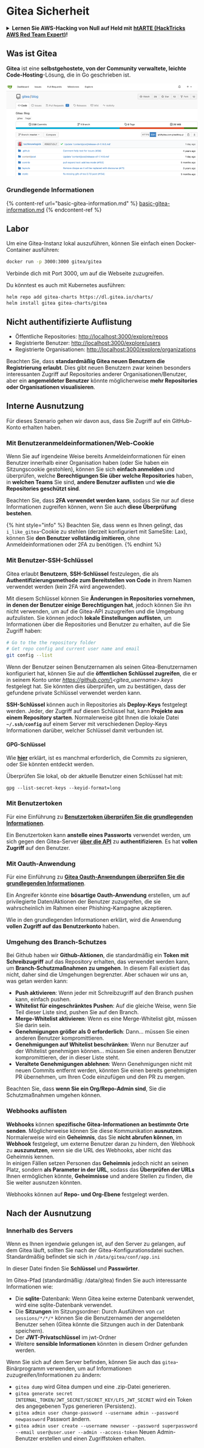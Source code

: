 # Gitea Sicherheit

<details>

<summary><strong>Lernen Sie AWS-Hacking von Null auf Held mit</strong> <a href="https://training.hacktricks.xyz/courses/arte"><strong>htARTE (HackTricks AWS Red Team Expert)</strong></a><strong>!</strong></summary>

Andere Möglichkeiten, HackTricks zu unterstützen:

* Wenn Sie Ihr **Unternehmen in HackTricks beworben sehen möchten** oder **HackTricks im PDF-Format herunterladen möchten**, überprüfen Sie die [**ABONNEMENTPLÄNE**](https://github.com/sponsors/carlospolop)!
* Holen Sie sich das [**offizielle PEASS & HackTricks-Merch**](https://peass.creator-spring.com)
* Entdecken Sie [**The PEASS Family**](https://opensea.io/collection/the-peass-family), unsere Sammlung exklusiver [**NFTs**](https://opensea.io/collection/the-peass-family)
* **Treten Sie der** 💬 [**Discord-Gruppe**](https://discord.gg/hRep4RUj7f) oder der [**Telegram-Gruppe**](https://t.me/peass) bei oder **folgen** Sie uns auf **Twitter** 🐦 [**@hacktricks\_live**](https://twitter.com/hacktricks\_live)**.**
* **Teilen Sie Ihre Hacking-Tricks, indem Sie PRs an die** [**HackTricks**](https://github.com/carlospolop/hacktricks) und [**HackTricks Cloud**](https://github.com/carlospolop/hacktricks-cloud) Github-Repositories einreichen.

</details>

## Was ist Gitea

**Gitea** ist eine **selbstgehostete, von der Community verwaltete, leichte Code-Hosting**-Lösung, die in Go geschrieben ist.

![](<../../.gitbook/assets/image (160).png>)

### Grundlegende Informationen

{% content-ref url="basic-gitea-information.md" %}
[basic-gitea-information.md](basic-gitea-information.md)
{% endcontent-ref %}

## Labor

Um eine Gitea-Instanz lokal auszuführen, können Sie einfach einen Docker-Container ausführen:
```bash
docker run -p 3000:3000 gitea/gitea
```
Verbinde dich mit Port 3000, um auf die Webseite zuzugreifen.

Du könntest es auch mit Kubernetes ausführen:
```
helm repo add gitea-charts https://dl.gitea.io/charts/
helm install gitea gitea-charts/gitea
```
## Nicht authentifizierte Auflistung

* Öffentliche Repositories: [http://localhost:3000/explore/repos](http://localhost:3000/explore/repos)
* Registrierte Benutzer: [http://localhost:3000/explore/users](http://localhost:3000/explore/users)
* Registrierte Organisationen: [http://localhost:3000/explore/organizations](http://localhost:3000/explore/organizations)

Beachten Sie, dass **standardmäßig Gitea neuen Benutzern die Registrierung erlaubt**. Dies gibt neuen Benutzern zwar keinen besonders interessanten Zugriff auf Repositories anderer Organisationen/Benutzer, aber ein **angemeldeter Benutzer** könnte möglicherweise **mehr Repositories oder Organisationen visualisieren**.

## Interne Ausnutzung

Für dieses Szenario gehen wir davon aus, dass Sie Zugriff auf ein GitHub-Konto erhalten haben.

### Mit Benutzeranmeldeinformationen/Web-Cookie

Wenn Sie auf irgendeine Weise bereits Anmeldeinformationen für einen Benutzer innerhalb einer Organisation haben (oder Sie haben ein Sitzungscookie gestohlen), können Sie sich **einfach anmelden** und überprüfen, welche **Berechtigungen Sie über welche Repositories** haben, in **welchen Teams** Sie sind, **andere Benutzer auflisten** und **wie die Repositories geschützt sind**.

Beachten Sie, dass **2FA verwendet werden kann**, sodass Sie nur auf diese Informationen zugreifen können, wenn Sie auch **diese Überprüfung bestehen**.

{% hint style="info" %}
Beachten Sie, dass wenn es Ihnen gelingt, das `i_like_gitea`-Cookie zu stehlen (derzeit konfiguriert mit SameSite: Lax), können Sie **den Benutzer vollständig imitieren**, ohne Anmeldeinformationen oder 2FA zu benötigen.
{% endhint %}

### Mit Benutzer-SSH-Schlüssel

Gitea erlaubt **Benutzern**, **SSH-Schlüssel** festzulegen, die als **Authentifizierungsmethode zum Bereitstellen von Code** in ihrem Namen verwendet werden (kein 2FA wird angewendet).

Mit diesem Schlüssel können Sie **Änderungen in Repositories vornehmen, in denen der Benutzer einige Berechtigungen hat**, jedoch können Sie ihn nicht verwenden, um auf die Gitea-API zuzugreifen und die Umgebung aufzulisten. Sie können jedoch **lokale Einstellungen auflisten**, um Informationen über die Repositories und Benutzer zu erhalten, auf die Sie Zugriff haben:
```bash
# Go to the the repository folder
# Get repo config and current user name and email
git config --list
```
Wenn der Benutzer seinen Benutzernamen als seinen Gitea-Benutzernamen konfiguriert hat, können Sie auf die **öffentlichen Schlüssel zugreifen**, die er in seinem Konto unter _https://github.com/\<gitea\_username>.keys_ festgelegt hat. Sie könnten dies überprüfen, um zu bestätigen, dass der gefundene private Schlüssel verwendet werden kann.

**SSH-Schlüssel** können auch in Repositories als **Deploy-Keys** festgelegt werden. Jeder, der Zugriff auf diesen Schlüssel hat, kann **Projekte aus einem Repository starten**. Normalerweise gibt Ihnen die lokale Datei **`~/.ssh/config`** auf einem Server mit verschiedenen Deploy-Keys Informationen darüber, welcher Schlüssel damit verbunden ist.

#### GPG-Schlüssel

Wie [**hier**](https://github.com/carlospolop/hacktricks-cloud/blob/master/pentesting-ci-cd/gitea-security/broken-reference/README.md) erklärt, ist es manchmal erforderlich, die Commits zu signieren, oder Sie könnten entdeckt werden.

Überprüfen Sie lokal, ob der aktuelle Benutzer einen Schlüssel hat mit:
```shell
gpg --list-secret-keys --keyid-format=long
```
### Mit Benutzertoken

Für eine Einführung zu [**Benutzertoken überprüfen Sie die grundlegenden Informationen**](basic-gitea-information.md#personal-access-tokens).

Ein Benutzertoken kann **anstelle eines Passworts** verwendet werden, um sich gegen den Gitea-Server [**über die API**](https://try.gitea.io/api/swagger#/) zu **authentifizieren**. Es hat **vollen Zugriff** auf den Benutzer.

### Mit Oauth-Anwendung

Für eine Einführung zu [**Gitea Oauth-Anwendungen überprüfen Sie die grundlegenden Informationen**](./#with-oauth-application).

Ein Angreifer könnte eine **bösartige Oauth-Anwendung** erstellen, um auf privilegierte Daten/Aktionen der Benutzer zuzugreifen, die sie wahrscheinlich im Rahmen einer Phishing-Kampagne akzeptieren.

Wie in den grundlegenden Informationen erklärt, wird die Anwendung **vollen Zugriff auf das Benutzerkonto** haben.

### Umgehung des Branch-Schutzes

Bei Github haben wir **Github-Aktionen**, die standardmäßig ein **Token mit Schreibzugriff** auf das Repository erhalten, das verwendet werden kann, um **Branch-Schutzmaßnahmen zu umgehen**. In diesem Fall existiert das nicht, daher sind die Umgehungen begrenzter. Aber schauen wir uns an, was getan werden kann:

- **Push aktivieren**: Wenn jeder mit Schreibzugriff auf den Branch pushen kann, einfach pushen.
- **Whitelist für eingeschränktes Pushen**: Auf die gleiche Weise, wenn Sie Teil dieser Liste sind, pushen Sie auf den Branch.
- **Merge-Whitelist aktivieren**: Wenn es eine Merge-Whitelist gibt, müssen Sie darin sein.
- **Genehmigungen größer als 0 erforderlich**: Dann... müssen Sie einen anderen Benutzer kompromittieren.
- **Genehmigungen auf Whitelist beschränken**: Wenn nur Benutzer auf der Whitelist genehmigen können... müssen Sie einen anderen Benutzer kompromittieren, der in dieser Liste steht.
- **Veraltete Genehmigungen ablehnen**: Wenn Genehmigungen nicht mit neuen Commits entfernt werden, könnten Sie einen bereits genehmigten PR übernehmen, um Ihren Code einzufügen und den PR zu mergen.

Beachten Sie, dass **wenn Sie ein Org/Repo-Admin sind**, Sie die Schutzmaßnahmen umgehen können.

### Webhooks auflisten

**Webhooks** können **spezifische Gitea-Informationen an bestimmte Orte senden**. Möglicherweise können Sie diese Kommunikation **ausnutzen**.\
Normalerweise wird ein **Geheimnis**, das Sie **nicht abrufen können**, im **Webhook** festgelegt, um externe Benutzer daran zu hindern, den Webhook zu **auszunutzen**, wenn sie die URL des Webhooks, aber nicht das Geheimnis kennen.\
In einigen Fällen setzen Personen das **Geheimnis** jedoch nicht an seinen Platz, sondern **als Parameter in der URL**, sodass das **Überprüfen der URLs** Ihnen ermöglichen könnte, **Geheimnisse** und andere Stellen zu finden, die Sie weiter ausnutzen könnten.

Webhooks können auf **Repo- und Org-Ebene** festgelegt werden.

## Nach der Ausnutzung

### Innerhalb des Servers

Wenn es Ihnen irgendwie gelungen ist, auf den Server zu gelangen, auf dem Gitea läuft, sollten Sie nach der Gitea-Konfigurationsdatei suchen. Standardmäßig befindet sie sich in `/data/gitea/conf/app.ini`

In dieser Datei finden Sie **Schlüssel** und **Passwörter**.

Im Gitea-Pfad (standardmäßig: /data/gitea) finden Sie auch interessante Informationen wie:

- Die **sqlite**-Datenbank: Wenn Gitea keine externe Datenbank verwendet, wird eine sqlite-Datenbank verwendet.
- Die **Sitzungen** im Sitzungsordner: Durch Ausführen von `cat sessions/*/*/*` können Sie die Benutzernamen der angemeldeten Benutzer sehen (Gitea könnte die Sitzungen auch in der Datenbank speichern).
- Der **JWT-Privatschlüssel** im jwt-Ordner
- Weitere **sensible Informationen** könnten in diesem Ordner gefunden werden.

Wenn Sie sich auf dem Server befinden, können Sie auch das `gitea`-Binärprogramm verwenden, um auf Informationen zuzugreifen/Informationen zu ändern:

- `gitea dump` wird Gitea dumpen und eine .zip-Datei generieren.
- `gitea generate secret INTERNAL_TOKEN/JWT_SECRET/SECRET_KEY/LFS_JWT_SECRET` wird ein Token des angegebenen Typs generieren (Persistenz).
- `gitea admin user change-password --username admin --password newpassword` Passwort ändern.
- `gitea admin user create --username newuser --password superpassword --email user@user.user --admin --access-token` Neuen Admin-Benutzer erstellen und einen Zugriffstoken erhalten.
